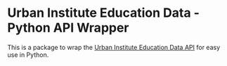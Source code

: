 # Urban Institute Education Data - Python API Wrapper
This is a package to wrap the [Urban Institute Education Data API](https://educationdata.urban.org/documentation/) for easy use in Python.


